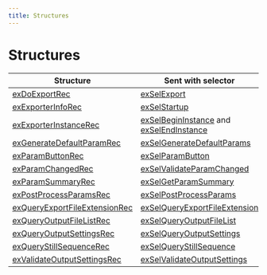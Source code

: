 ```yaml
---
title: Structures
---
```

# Structures

|                                        Structure                                         |                                                         Sent with selector                                                          |
| ---------------------------------------------------------------------------------------- | ----------------------------------------------------------------------------------------------------------------------------------- |
| [exDoExportRec](structure-descriptions.md#exdoexportrec)                                 | [exSelExport](selector-descriptions.md#exselexport)                                                                                 |
| [exExporterInfoRec](structure-descriptions.md#exexporterinforec)                         | [exSelStartup](selector-descriptions.md#exselstartup)                                                                               |
| [exExporterInstanceRec](structure-descriptions.md#exexporterinstancerec)                 | [exSelBeginInstance](selector-descriptions.md#exselbegininstance) and [exSelEndInstance](selector-descriptions.md#exselendinstance) |
| [exGenerateDefaultParamRec](structure-descriptions.md#exgeneratedefaultparamrec)         | [exSelGenerateDefaultParams](selector-descriptions.md#exselgeneratedefaultparams)                                                   |
| [exParamButtonRec](structure-descriptions.md#exparambuttonrec)                           | [exSelParamButton](selector-descriptions.md#exselparambutton)                                                                       |
| [exParamChangedRec](structure-descriptions.md#exparamchangedrec)                         | [exSelValidateParamChanged](selector-descriptions.md#exselvalidateparamchanged)                                                     |
| [exParamSummaryRec](structure-descriptions.md#exparamsummaryrec)                         | [exSelGetParamSummary](selector-descriptions.md#exselgetparamsummary)                                                               |
| [exPostProcessParamsRec](structure-descriptions.md#expostprocessparamsrec)               | [exSelPostProcessParams](selector-descriptions.md#exselpostprocessparams)                                                           |
| [exQueryExportFileExtensionRec](structure-descriptions.md#exqueryexportfileextensionrec) | [exSelQueryExportFileExtension](selector-descriptions.md#exselqueryexportfileextension)                                             |
| [exQueryOutputFileListRec](structure-descriptions.md#exqueryoutputfilelistrec)           | [exSelQueryOutputFileList](selector-descriptions.md#exselqueryoutputfilelist)                                                       |
| [exQueryOutputSettingsRec](structure-descriptions.md#exqueryoutputsettingsrec)           | [exSelQueryOutputSettings](selector-descriptions.md#exselqueryoutputsettings)                                                       |
| [exQueryStillSequenceRec](structure-descriptions.md#exquerystillsequencerec)             | [exSelQueryStillSequence](selector-descriptions.md#exselquerystillsequence)                                                         |
| [exValidateOutputSettingsRec](structure-descriptions.md#exvalidateoutputsettingsrec)     | [exSelValidateOutputSettings](selector-descriptions.md#exselvalidateoutputsettings)                                                 |
